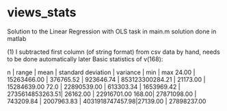 # views_stats

Solution to the Linear Regression with OLS task in main.m
solution done in matlab

(1) I subtracted first column (of string format) from csv data by hand, needs to be done automatically later
    Basic statistics of v(168):
    
  n     | range       | mean      | standard deviation  | variance        | min      |  max
  24.00 | 15263466.00 | 376765.52 | 923646.74           | 853123300284.21 | 21173.00 | 15284639.00
  72.0  | 22890539.00 | 613303.34 | 1653969.42          | 2735614853263.51| 26162.00 | 22916701.00
  168.00| 27871098.00 | 743209.84 | 2007963.83          | 4031918747457.98|27139.00  | 27898237.00
    
